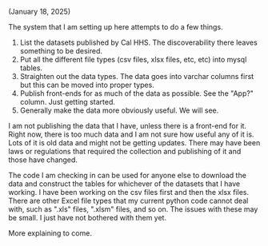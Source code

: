 (January 18, 2025)

The system that I am setting up here attempts to do a few things.

1. List the datasets published by Cal HHS. The discoverability there leaves something to be desired.
2. Put all the different file types (csv files, xlsx files, etc, etc) into mysql tables.
3. Straighten out the data types. The data goes into varchar columns first but this can be moved into proper types.
4. Publish front-ends for as much of the data as possible. See the "App?" column. Just getting started.
5. Generally make the data more obviously useful. We will see.

I am not publishing the data that I have, unless there is a front-end for it. Right now, there is too much data
and I am not sure how useful any of it is. Lots of it is old data and might not be getting updates. There may
have been laws or regulations that required the collection and publishing of it and those have changed.
 
The code I am checking in can be used for anyone else to download the data and construct the tables for
whichever of the datasets that I have working. I have been working on the csv files first and then the xlsx
files. There are other Excel file types that my current python code cannot deal with, such as ".xls" files,
".xlsm" files, and so on. The issues with these may be small. I just have not bothered with them yet.

More explaining to come.
